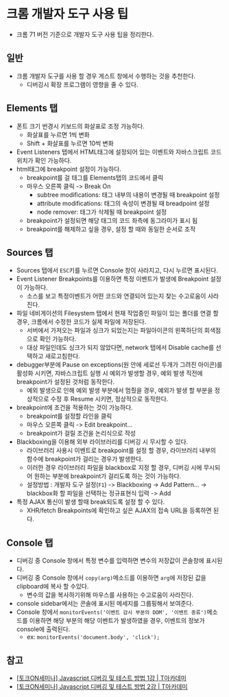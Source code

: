 # 크롬 개발자 도구 사용 팁

- 크롬 71 버전 기준으로 개발자 도구 사용 팁을 정리한다.

## 일반

- 크롬 개발자 도구를 사용 할 경우 게스트 창에서 수행하는 것을 추천한다.
  - 디버깅시 확장 프로그램이 영향을 줄 수 있다.

## Elements 탭

- 폰트 크기 번경시 키보드의 화살표로 조정 가능하다.
  - 화살표를 누르면 1씩 변화
  - Shift + 화살표를 누르면 10씩 변화
- Event Listeners 탭에서 HTML태그에 설정되어 있는 이벤트와 자바스크립트 코드위치가 확인 가능하다.
- html태그에 breakpoint 설정이 가능하다.
  - breakpoint를 걸 태그를 Elements탭의 코드에서 클릭
  - 마우스 오른쪽 클릭 -> Break On
    - subtree modifications: 태그 내부의 내용이 변경될 때 breakpoint 설정
    - attribute modifications: 태그의 속성이 변경될 때 breadpoint 설정
    - node remover: 태그가 삭제될 때 breakpoint 설정
  - breakpoint가 설정되면 해당 태그의 코드 좌측에 동그라미가 표시 됨
  - breakpoint를 해제하고 싶을 경우, 설정 할 때와 동일한 순서로 조작

## Sources 탭

- Sources 탭에서 `ESC`키를 누르면 Console 창이 사라지고, 다시 누르면 표시된다.
- Event Listener Breakpoints를 이용하면 특정 이벤트가 발생에 Breakpoint 설정이 가능하다.
  - 소스를 보고 특정이벤트가 어떤 코드와 연결되어 있는지 찾는 수고로움이 사라진다.
- 파일 네비게이션의 Filesystem 탭에서 현재 작업중인 파일이 있는 폴더를 연결 할 경우, 크롬에서 수정한 코드가 실제 파일에 저장된다.
  - 서버에서 가져오는 파일과 싱크가 되었는지는 파일아이콘의 왼쪽하단의 회색점으로 확인 가능하다.
  - 대상 파일인데도 싱크가 되지 않았다면, network 탭에서 Disable cache를 선택하고 새로고침한다.
- debugger부분에 Pause on exceptions(원 안에 세로선 두개가 그려진 아이콘)를 활성화 시키면, 자바스크립트 실행 시 예외가 발생할 경우, 예외 발생 직전에  breakpoint가 설정된 것처럼 동작한다.
  - 예외 발생으로 인해 예외 발생 부분에서 멈췄을 경우, 예외가 발생 할 부분을 정상적으로 수정 후 Resume 시키면, 정상적으로 동작한다.
- breakpoint에 조건을 적용하는 것이 가능하다.
  - breakpoint를 설정할 라인을 클릭
  - 마우스 오른쪽 클릭 -> Edit breakpoint...
  - breakpoint가 걸릴 조건을 논리식으로 작성
- Blackboxing을 이용해 외부 라이브러리를 디버깅 시 무시할 수 있다.
  - 라이브러리 사용시 이벤트로 breakpoint를 설정 할 경우, 라이브러리 내부의 함수에 breakpoint가 걸리는 경우가 발생한다.
  - 이러한 경우 라이브러리 파일을 blackbox로 지정 할 경우, 디버깅 시에 무시되어 원하는 부분에 breakpoint가 걸리도록 하는 것이 가능하다.
  - 설정방법 : 개발자 도구 설정(`F1`) -> Blackboxing -> Add Pattern... -> blackbox화 할 파일을 선택하는 정규표현식 입력 -> Add
- 특정 AJAX 통신이 발생 할때 break되도록 설정 할 수 있다.
  - XHR/fetch Breakpoints에 확인하고 싶은 AJAX의 접속 URL을 등록하면 된다.

## Console 탭

- 디버깅 중 Console 창에서 특정 변수를 입력하면 변수의 저장값이 콘솔창에 표시된다.
- 디버깅 중 Console 창에서 `copy(arg)`메소드를 이용하면 `arg`에 저장된 값을 clipboard에 복사 할 수있다.
  - 변수의 값을 복사하기위해 마우스를 사용하는 수고로움이 사라진다.
- console sidebar에서는 콘솔에 표시된 메세지를 그룹핑해서 보여준다.
- Console 창에서 `monitorEvents('이벤트 감시 부분의 DOM', '이벤트 종류')`메소드를 이용하면 해당 부분의 해당 이벤트가 발생하였을 경우, 이벤트의 정보가 console에 출력된다.
  - ex: `monitorEvents('document.body', 'click');`

## 참고

- [[토크ON세미나] Javascript 디버깅 및 테스트 방법 1강 | T아카데미](https://youtu.be/_RMRIPz4Xr0)
- [[토크ON세미나] Javascript 디버깅 및 테스트 방법 2강 | T아카데미](https://youtu.be/TSw69uo-1e0)